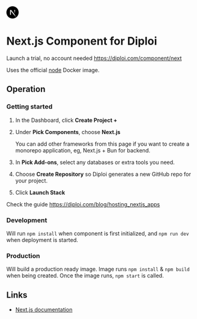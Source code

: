 <img alt="icon" src=".diploi/icon.svg" width="32">

# Next.js Component for Diploi

Launch a trial, no account needed
https://diploi.com/component/next

Uses the official [node](https://hub.docker.com/_/node) Docker image.

## Operation

### Getting started

1. In the Dashboard, click **Create Project +**
2. Under **Pick Components**, choose **Next.js**

   You can add other frameworks from this page if you want to create a monorepo application, eg, Next.js + Bun for backend.
3. In **Pick Add-ons**, select any databases or extra tools you need.
4. Choose **Create Repository** so Diploi generates a new GitHub repo for your project.
5. Click **Launch Stack**

Check the guide https://diploi.com/blog/hosting_nextjs_apps

### Development

Will run `npm install` when component is first initialized, and `npm run dev` when deployment is started.

### Production

Will build a production ready image. Image runs `npm install` & `npm build` when being created. Once the image runs, `npm start` is called.

## Links

- [Next.js documentation](https://nextjs.org/docs)
